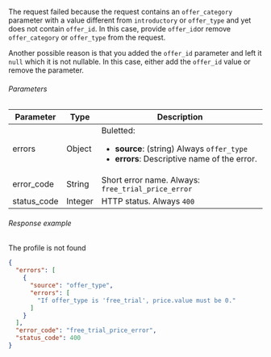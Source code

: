 <!--- FreeTrialPrice.md ---> 

The request failed because the request contains an `offer_category` parameter with a value different from `introductory` or `offer_type` and yet does not contain `offer_id`. In this case, provide `offer_id`or remove `offer_category` or `offer_type` from the request.

Another possible reason is that you added the `offer_id` parameter and left it `null` which it is not nullable. In this case, either add the `offer_id` value or remove the parameter.

###### Parameters

| Parameter   | Type    | Description                                                  |
| ----------- | ------- | ------------------------------------------------------------ |
| errors      | Object  | Buletted: <ul><li> **source**: (string) Always `offer_type`</li><li> **errors**: Descriptive name of the error. </li></ul> |
| error_code  | String  | Short error name. Always: `free_trial_price_error`           |
| status_code | Integer | HTTP status. Always `400`                                    |

###### Response example

The profile is not found

```json
{
  "errors": [
    {
      "source": "offer_type",
      "errors": [
        "If offer_type is 'free_trial', price.value must be 0."
      ]
    }
  ],
  "error_code": "free_trial_price_error",
  "status_code": 400
}
```

 